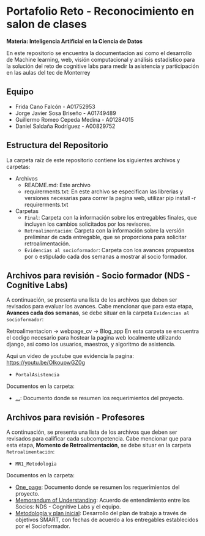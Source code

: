 # Portafolio Reto - Reconocimiento en salon de clases
**Materia: Inteligencia Artificial en la Ciencia de Datos**

En este repositorio se encuentra la documentacion asi como el desarrollo de Machine learning, web, visión computacional y análisis estadístico para la solución del reto de cognitive labs para medir la asistencia y participación en las aulas del tec de Monterrey

## Equipo
*  Frida Cano Falcón - A01752953
*  Jorge Javier Sosa Briseño - A01749489
*  Guillermo Romeo Cepeda Medina - A01284015
*  Daniel Saldaña Rodríguez - A00829752

## Estructura del Repositorio
La carpeta raíz de este repositorio contiene los siguientes archivos y carpetas:

*  Archivos
   * README.md: Este archivo
   * requirerments.txt: En este archivo se especifican las librerias y versiones necesarias para correr la pagina web, utilizar pip install -r requirerments.txt
*  Carpetas
   * `Final`: Carpeta con la información sobre los entregables finales, que incluyen los cambios solicitados por los revisores.
   * `Retroalimentación`: Carpeta con la información sobre la versión preliminar de cada entregable, que se proporciona para solicitar retroalimentación.
   * `Evidencias al socioformador`: Carpeta con los avances propuestos por o estipulado cada dos semanas a mostrar al socio formador.
## Archivos para revisión - Socio formador (NDS - Cognitive Labs)

A continuación, se presenta una lista de los archivos que deben ser revisados para evaluar los avances. Cabe mencionar que para esta etapa, **Avances cada dos semanas**, se debe situar en la carpeta `Evidencias al socioformador`:

Retroalimentacion -> webpage_cv -> Blog_app
En esta carpeta se encuentra el codigo necesario para hostear la pagina web localmente utilizando django, asi como los usuarios, maestros, y algoritmo de asistencia.

Aqui un video de youtube que evidencia la pagina: https://youtu.be/OIkoupwGZ0g


* `PortalAsistencia`

Documentos en la carpeta:

*   [...](): Documento donde se resumen los requerimientos del proyecto.
   

## Archivos para revisión - Profesores

A continuación, se presenta una lista de los archivos que deben ser revisados para calificar cada subcompetencia. Cabe mencionar que para esta etapa, **Momento de Retroalimentación**, se debe situar en la carpeta `Retroalimentación`:

* `MR1_Metodologia`

Documentos en la carpeta:

*   [One_page](https://github.com/Memo9494/classrecon_team1_TC3007C.501/blob/main/Retroalimentacion/MR1_Metodologia/OnePage_Equipo1.pdf): Documento donde se resumen los requerimientos del proyecto.
*   [Memorandum of Understanding](https://github.com/Memo9494/classrecon_team1_TC3007C.501/blob/main/Retroalimentacion/MR1_Metodologia/MOU_Equipo1.pdf): Acuerdo de entendimiento entre los Socios: NDS - Cognitive Labs y el equipo.
*   [Metodología y plan inicial](https://github.com/Memo9494/classrecon_team1_TC3007C.501/blob/main/Retroalimentacion/MR1_Metodologia/Metodolog%C3%ADa_Equipo1.pdf): Desarrollo del plan de trabajo a través de objetivos SMART, con fechas de acuerdo a los entregables establecidos por el Socioformador.
   
